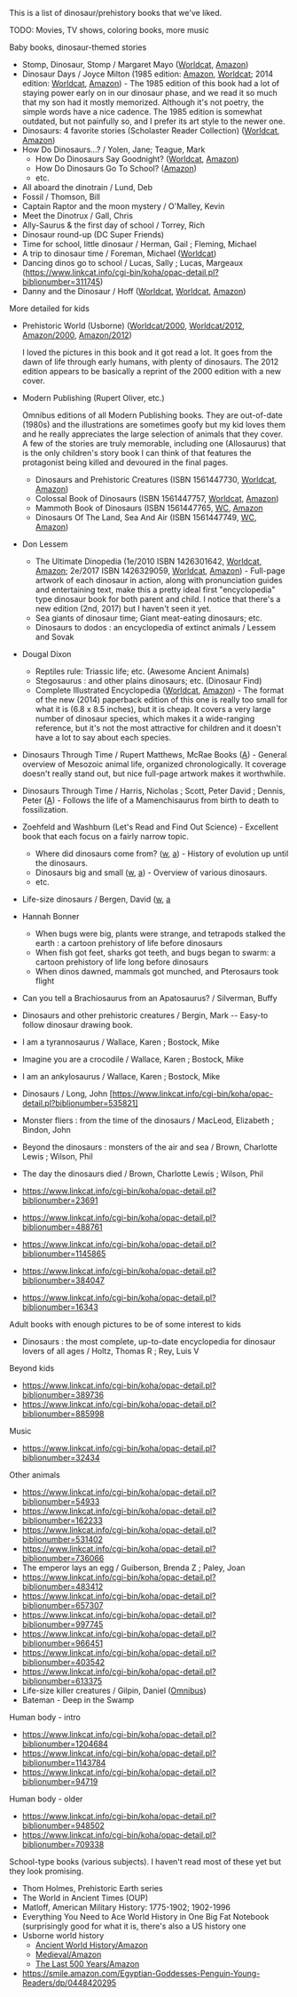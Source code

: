 This is a list of dinosaur/prehistory books that we've liked.

TODO: Movies, TV shows, coloring books, more music

Baby books, dinosaur-themed stories

* Stomp, Dinosaur, Stomp / Margaret Mayo ([Worldcat](https://www.worldcat.org/title/stomp-dinosaur-stomp/oclc/988922247&referer=brief_results), [Amazon](https://smile.amazon.com/dp/140830385X))
* Dinosaur Days / Joyce Milton (1985 edition: [Amazon](https://smile.amazon.com/dp/B00430CY9I), [Worldcat](https://www.worldcat.org/title/dinosaurs/oclc/758978206); 2014 edition: [Worldcat](https://www.worldcat.org/title/dinosaur-days/oclc/890680143), [Amazon](https://smile.amazon.com/dp/0385379234)) - The 1985 edition of this book had a lot of staying power early on in our dinosaur phase, and we read it so much that my son had it mostly memorized. Although it's not poetry, the simple words have a nice cadence. The 1985 edition is somewhat outdated, but not painfully so, and I prefer its art style to the newer one.
* Dinosaurs: 4 favorite stories (Scholaster Reader Collection) ([Worldcat](https://www.worldcat.org/title/dinosaurs/oclc/954612918&referer=brief_results), [Amazon](https://smile.amazon.com/Dinosaurs-Grace-Maccarone/dp/0439932513))
* How Do Dinosaurs...? / Yolen, Jane; Teague, Mark
  * How Do Dinosaurs Say Goodnight? ([Worldcat](https://www.worldcat.org/title/how-do-dinosaurs-say-good-night/oclc/712597120&referer=brief_results), [Amazon](https://smile.amazon.com/dp/0590316818))
  * How Do Dinosaurs Go To School? ([Amazon](https://smile.amazon.com/How-Do-Dinosaurs-Go-School/dp/0439020816))
  * etc.
* All aboard the dinotrain / Lund, Deb
* Fossil / Thomson, Bill
* Captain Raptor and the moon mystery / O'Malley, Kevin
* Meet the Dinotrux / Gall, Chris
* Ally-Saurus & the first day of school / Torrey, Rich
* Dinosaur round-up (DC Super Friends)
* Time for school, little dinosaur / Herman, Gail ; Fleming, Michael
* A trip to dinosaur time / Foreman, Michael ([Worldcat](https://www.worldcat.org/title/trip-to-dinosaur-time/oclc/50936568))
* Dancing dinos go to school / Lucas, Sally ; Lucas, Margeaux (https://www.linkcat.info/cgi-bin/koha/opac-detail.pl?biblionumber=311745)
* Danny and the Dinosaur / Hoff ([Worldcat](https://www.worldcat.org/title/danny-and-the-dinosaur/oclc/965731837&referer=brief_results), [Worldcat](https://www.worldcat.org/title/danny-and-the-dinosaur-treasury/oclc/123498479&referer=brief_results), [Amazon](https://smile.amazon.com/dp/0064440028))

More detailed for kids

* Prehistoric World (Usborne) ([Worldcat/2000](https://www.worldcat.org/title/usborne-world-history-prehistoric-world/oclc/896783088&referer=brief_results), [Worldcat/2012](https://www.worldcat.org/title/prehistoric-world/oclc/751835291&referer=brief_results), [Amazon/2000](https://smile.amazon.com/Prehistoric-World-History-Usborne/dp/0746027583), [Amazon/2012](https://smile.amazon.com/dp/140953426X))

  I loved the pictures in this book and it got read a lot. It goes from the dawn of life through early humans, with plenty of dinosaurs. The 2012 edition appears to be basically a reprint of the 2000 edition with a new cover.

* Modern Publishing (Rupert Oliver, etc.)

  Omnibus editions of all Modern Publishing books. They are out-of-date (1980s) and the illustrations are sometimes goofy but my kid loves them and he really appreciates the large selection of animals that they cover. A few of the stories are truly memorable, including one (Allosaurus) that is the only children's story book I can think of that features the protagonist being killed and devoured in the final pages.

  * Dinosaurs and Prehistoric Creatures (ISBN 1561447730, [Worldcat](https://www.worldcat.org/title/dinosaurs-and-prehistoric-creatures/oclc/18044792), [Amazon](https://smile.amazon.com/dp/1561447730))
  * Colossal Book of Dinosaurs (ISBN 1561447757, [Worldcat](https://www.worldcat.org/title/colossal-book-of-dinosaurs-featuring-the-dinosaur-dictionary/oclc/38498607), [Amazon](https://smile.amazon.com/dp/1561447757))
  * Mammoth Book of Dinosaurs (ISBN 1561447765, [WC](https://www.worldcat.org/title/mammoth-book-of-dinosaurs/oclc/868182676), [Amazon](https://smile.amazon.com/dp/1561447765)
  * Dinosaurs Of The Land, Sea And Air (ISBN 1561447749, [WC](https://www.worldcat.org/title/dinosaurs-of-the-land-sea-and-air/oclc/609080515), [Amazon](https://smile.amazon.com/dp/1561447749))

* Don Lessem
  * The Ultimate Dinopedia (1e/2010 ISBN 1426301642, [Worldcat](https://www.worldcat.org/title/ultimate-dinopedia-the-most-complete-dinosaur-reference-ever/oclc/769762610), [Amazon](https://smile.amazon.com/dp/1426301642); 2e/2017 ISBN 1426329059, [Worldcat](https://www.worldcat.org/title/national-geographic-kids-ultimate-dinopedia/oclc/969372009), [Amazon](https://smile.amazon.com/dp/1426301642)) - Full-page artwork of each dinosaur in action, along with pronunciation guides and entertaining text, make this a pretty ideal first "encyclopedia" type dinosaur book for both parent and child. I notice that there's a new edition (2nd, 2017) but I haven't seen it yet.
  * Sea giants of dinosaur time; Giant meat-eating dinosaurs; etc.
  * Dinosaurs to dodos : an encyclopedia of extinct animals / Lessem and Sovak
* Dougal Dixon
  * Reptiles rule: Triassic life; etc. (Awesome Ancient Animals)
  * Stegosaurus : and other plains dinosaurs; etc. (Dinosaur Find)
  * Complete Illustrated Encyclopedia ([Worldcat](https://www.worldcat.org/title/complete-illustrated-encyclopedia-of-dinosaurs-prehistoric-creatures-the-ultimate-illustrated-reference-guide-to-1000-dinosaurs-and-prehistoric-creatures-with-2000-specially-commissioned-artworks-maps-and-photographs/oclc/944351418), [Amazon](https://smile.amazon.com/dp/1846812097)) - The format of the new (2014) paperback edition of this one is really too small for what it is (6.8 x 8.5 inches), but it is cheap. It covers a very large number of dinosaur species, which makes it a wide-ranging reference, but it's not the most attractive for children and it doesn't have a lot to say about each species.
* Dinosaurs Through Time / Rupert Matthews, McRae Books ([A](https://smile.amazon.com/dp/8860980429)) - General overview of Mesozoic animal life, organized chronologically. It coverage doesn't really stand out, but nice full-page artwork makes it worthwhile.
* Dinosaurs Through Time / Harris, Nicholas ; Scott, Peter David ; Dennis, Peter ([A](https://smile.amazon.com/dp/143582802X)) - Follows the life of a Mamenchisaurus from birth to death to fossilization.
* Zoehfeld and Washburn (Let's Read and Find Out Science) - Excellent book that each focus on a fairly narrow topic.
  * Where did dinosaurs come from? ([w](https://www.worldcat.org/title/where-did-dinosaurs-come-from/oclc/813919873), [a](https://smile.amazon.com/dp/0064452166)) - History of evolution up until the dinosaurs.
  * Dinosaurs big and small ([w](https://www.worldcat.org/title/dinosaurs-big-and-small/oclc/966744777), [a](https://smile.amazon.com/dp/0064451828)) - Overview of various dinosaurs.
  * etc.
* Life-size dinosaurs / Bergen, David ([w](https://www.worldcat.org/title/life-size-dinosaurs/oclc/56389198), [a](https://smile.amazon.com/dp/140271775X)
* Hannah Bonner
  * When bugs were big, plants were strange, and tetrapods stalked the earth : a cartoon prehistory of life before dinosaurs
  * When fish got feet, sharks got teeth, and bugs began to swarm: a cartoon prehistory of life long before dinosaurs
  * When dinos dawned, mammals got munched, and Pterosaurs took flight
* Can you tell a Brachiosaurus from an Apatosaurus? / Silverman, Buffy
* Dinosaurs and other prehistoric creatures / Bergin, Mark -- Easy-to follow dinosaur drawing book.
* I am a tyrannosaurus / Wallace, Karen ; Bostock, Mike
* Imagine you are a crocodile / Wallace, Karen ; Bostock, Mike
* I am an ankylosaurus / Wallace, Karen ; Bostock, Mike
* Dinosaurs / Long, John [https://www.linkcat.info/cgi-bin/koha/opac-detail.pl?biblionumber=535821]
* Monster fliers : from the time of the dinosaurs / MacLeod, Elizabeth ; Bindon, John
* Beyond the dinosaurs : monsters of the air and sea / Brown, Charlotte Lewis ; Wilson, Phil
* The day the dinosaurs died / Brown, Charlotte Lewis ; Wilson, Phil
* https://www.linkcat.info/cgi-bin/koha/opac-detail.pl?biblionumber=23691
* https://www.linkcat.info/cgi-bin/koha/opac-detail.pl?biblionumber=488761
* https://www.linkcat.info/cgi-bin/koha/opac-detail.pl?biblionumber=1145865
* https://www.linkcat.info/cgi-bin/koha/opac-detail.pl?biblionumber=384047
* https://www.linkcat.info/cgi-bin/koha/opac-detail.pl?biblionumber=16343

Adult books with enough pictures to be of some interest to kids

* Dinosaurs : the most complete, up-to-date encyclopedia for dinosaur lovers of all ages / Holtz, Thomas R ; Rey, Luis V

Beyond kids

* https://www.linkcat.info/cgi-bin/koha/opac-detail.pl?biblionumber=389736
* https://www.linkcat.info/cgi-bin/koha/opac-detail.pl?biblionumber=885998

Music

* https://www.linkcat.info/cgi-bin/koha/opac-detail.pl?biblionumber=32434

Other animals

* https://www.linkcat.info/cgi-bin/koha/opac-detail.pl?biblionumber=54933
* https://www.linkcat.info/cgi-bin/koha/opac-detail.pl?biblionumber=162233
* https://www.linkcat.info/cgi-bin/koha/opac-detail.pl?biblionumber=531402
* https://www.linkcat.info/cgi-bin/koha/opac-detail.pl?biblionumber=736066
* The emperor lays an egg / Guiberson, Brenda Z ; Paley, Joan
* https://www.linkcat.info/cgi-bin/koha/opac-detail.pl?biblionumber=483412
* https://www.linkcat.info/cgi-bin/koha/opac-detail.pl?biblionumber=657307
* https://www.linkcat.info/cgi-bin/koha/opac-detail.pl?biblionumber=997745
* https://www.linkcat.info/cgi-bin/koha/opac-detail.pl?biblionumber=966451
* https://www.linkcat.info/cgi-bin/koha/opac-detail.pl?biblionumber=403542
* https://www.linkcat.info/cgi-bin/koha/opac-detail.pl?biblionumber=613375
* Life-size killer creatures / Gilpin, Daniel ([Omnibus](https://smile.amazon.com/dp/B001YIGW2C))
* Bateman - Deep in the Swamp

Human body - intro

* https://www.linkcat.info/cgi-bin/koha/opac-detail.pl?biblionumber=1204684
* https://www.linkcat.info/cgi-bin/koha/opac-detail.pl?biblionumber=1143784
* https://www.linkcat.info/cgi-bin/koha/opac-detail.pl?biblionumber=94719

Human body - older

* https://www.linkcat.info/cgi-bin/koha/opac-detail.pl?biblionumber=948502
* https://www.linkcat.info/cgi-bin/koha/opac-detail.pl?biblionumber=709338

School-type books (various subjects). I haven't read most of these yet but they look promising.

* Thom Holmes, Prehistoric Earth series
* The World in Ancient Times (OUP)
* Matloff, American Military History: 1775-1902; 1902-1996
* Everything You Need to Ace World History in One Big Fat Notebook (surprisingly good for what it is, there's also a US history one
* Usborne world history
  * [Ancient World History/Amazon](https://smile.amazon.com/Ancient-World-History-Usborne/dp/0746027605)
  * [Medieval/Amazon](https://smile.amazon.com/Medieval-World-History-Usborne/dp/0746027621)
  * [The Last 500 Years/Amazon](https://smile.amazon.com/Last-Years-Usborne-World-History/dp/0439274257)
* https://smile.amazon.com/Egyptian-Goddesses-Penguin-Young-Readers/dp/0448420295
